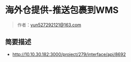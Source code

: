 # 海外仓提供-推送包裹到WMS

> 作者：yun527292121@163.com

## 简要描述

- http://10.10.30.182:3000/project/279/interface/api/8692